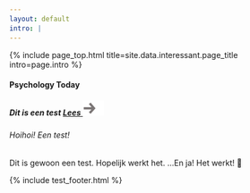 ```yaml
---
layout: default
intro: |
---
```


{% include page_top.html 
   title=site.data.interessant.page_title 
   intro=page.intro 
%}

<div class="custom-section interessant">

  <h4>Psychology Today</h4>

<h5>
  Dit is een test
  <a href="https://www.psychologytoday.com/us/blog/tech-happy-life/202506/its-not-just-jobs-that-ai-is-taking-its-our-purpose" class="lees" target="_blank" rel="noopener">
    Lees <img src="/assets/images/global/arrow.svg" alt="" class="arrow">
  </a>
</h5>

<h6>Hoihoi! Een test!</h6>

<p>Dit is gewoon een test. Hopelijk werkt het. ...En ja! Het werkt! &#129395;</p>

{% include test_footer.html %}
  
</div>

